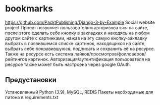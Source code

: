 # bookmarks
https://github.com/PacktPublishing/Django-3-by-Example
Social website project
Проект позволяет пользователям авторизоваться на сайте, 
после этого сделать себе кнопку в закладках и находясь на любом другом сайте с картинками, 
нажав на эту самую кнопку-закладку выбрать в появившемся списке картинок, находящихся на сайте, выбрать себе
понравившуюся, подписать и сохранить её на ресурсе.
Также на ресурсе есть система лайков/просмотров/фолловеров/рейтингов картинок.
Авторизация/аутентификация пользователя на ресурсе также может быть настроена через google OAuth.

## Предустановки
Установленный Python (3.9), MySQL, REDIS
Пакеты необходимые для питона в requirements.txt

